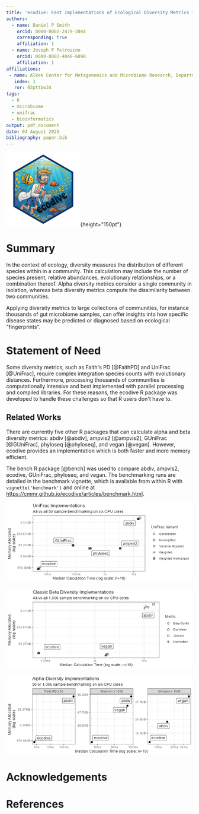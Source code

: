 ```yaml
---
title: 'ecodive: Fast Implementations of Ecological Diversity Metrics in R'
authors:
  - name: Daniel P Smith
    orcid: 0000-0002-2479-2044
    corresponding: true
    affiliation: 1
  - name: Joseph F Petrosino
    orcid: 0000-0002-4046-6898
    affiliation: 1
affiliations:
 - name: Alkek Center for Metagenomics and Microbiome Research, Department of Molecular Virology and Microbiology, Baylor College of Medicine, Houston, Texas, USA
   index: 1
   ror: 02pttbw34
tags:
  - R
  - microbiome
  - unifrac
  - bioinformatics
output: pdf_document
date: 04 August 2025
bibliography: paper.bib
---
```



![Ecodive package logo](../logo/ecodive.png){height="150pt"}


# Summary

In the context of ecology, diversity measures the distribution of different
species within in a community. This calculation may include the number of
species present, relative abundances, evolutionary relationships, or a
combination thereof. Alpha diversity metrics consider a single community in
isolation, whereas beta diversity metrics compute the dissimilarity between two
communities.

Applying diversity metrics to large collections of communities, for instance
thousands of gut microbiome samples, can offer insights into how specific
disease states may be predicted or diagnosed based on ecological "fingerprints".




# Statement of Need

Some diversity metrics, such as Faith's PD [@FaithPD] and UniFrac [@UniFrac],
require complex integration species counts with evolutionary distances.
Furthermore, processing thousands of communities is computationally intensive
and best implemented with parallel processing and compiled libraries. For these
reasons, the ecodive R package was developed to handle these challenges so that
R users don't have to.




## Related Works

There are currently five other R packages that can calculate alpha and beta
diversity metrics: abdiv [@abdiv], ampvis2 [@ampvis2], GUniFrac [@GUniFrac],
phyloseq [@phyloseq], and vegan [@vegan]. However, ecodive provides an
implementation which is both faster and more memory efficient.

The bench R package [@bench] was used to compare abdiv, ampvis2, ecodive,
GUniFrac, phyloseq, and vegan. The benchmarking runs are detailed in the
benchmark vignette, which is available from within R with
`vignette('benchmark')` and online at
<https://cmmr.github.io/ecodive/articles/benchmark.html>.


![UniFrac benchmarks. Ecodive is up to 15x to 2800x faster and uses 60x - 25000x less memory.](../man/figures/unifrac-benchmark.png)


![Classic beta diversity benchmarks. Ecodive is up to 23x to 160x faster and uses 0.8x to 640x less memory.](../man/figures/bdiv-benchmark.png)


![Alpha  diversity benchmarks. Ecodive is up to 10x to 40x faster and uses 5x to 25x less memory.](../man/figures/adiv-benchmark.png)




# Acknowledgements

# References
